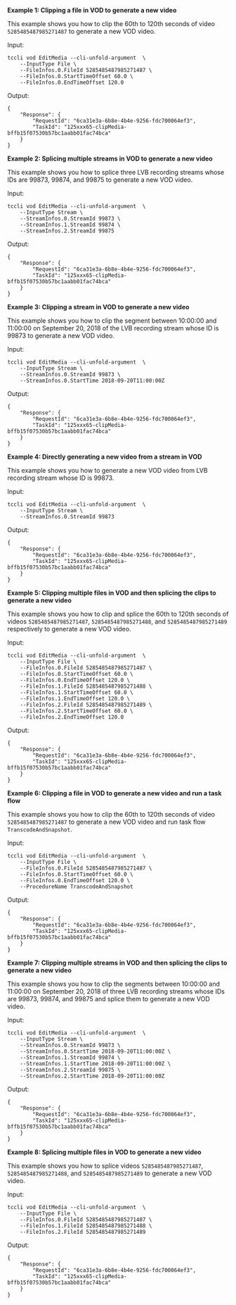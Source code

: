 **Example 1: Clipping a file in VOD to generate a new video**

This example shows you how to clip the 60th to 120th seconds of video `5285485487985271487` to generate a new VOD video.

Input: 

```
tccli vod EditMedia --cli-unfold-argument  \
    --InputType File \
    --FileInfos.0.FileId 5285485487985271487 \
    --FileInfos.0.StartTimeOffset 60.0 \
    --FileInfos.0.EndTimeOffset 120.0
```

Output: 
```
{
    "Response": {
        "RequestId": "6ca31e3a-6b8e-4b4e-9256-fdc700064ef3",
        "TaskId": "125xxx65-clipMedia-bffb15f07530b57bc1aabb01fac74bca"
    }
}
```

**Example 2: Splicing multiple streams in VOD to generate a new video**

This example shows you how to splice three LVB recording streams whose IDs are 99873, 99874, and 99875 to generate a new VOD video.

Input: 

```
tccli vod EditMedia --cli-unfold-argument  \
    --InputType Stream \
    --StreamInfos.0.StreamId 99873 \
    --StreamInfos.1.StreamId 99874 \
    --StreamInfos.2.StreamId 99875
```

Output: 
```
{
    "Response": {
        "RequestId": "6ca31e3a-6b8e-4b4e-9256-fdc700064ef3",
        "TaskId": "125xxx65-clipMedia-bffb15f07530b57bc1aabb01fac74bca"
    }
}
```

**Example 3: Clipping a stream in VOD to generate a new video**

This example shows you how to clip the segment between 10:00:00 and 11:00:00 on September 20, 2018 of the LVB recording stream whose ID is 99873 to generate a new VOD video.

Input: 

```
tccli vod EditMedia --cli-unfold-argument  \
    --InputType Stream \
    --StreamInfos.0.StreamId 99873 \
    --StreamInfos.0.StartTime 2018-09-20T11:00:00Z
```

Output: 
```
{
    "Response": {
        "RequestId": "6ca31e3a-6b8e-4b4e-9256-fdc700064ef3",
        "TaskId": "125xxx65-clipMedia-bffb15f07530b57bc1aabb01fac74bca"
    }
}
```

**Example 4: Directly generating a new video from a stream in VOD**

This example shows you how to generate a new VOD video from LVB recording stream whose ID is 99873.

Input: 

```
tccli vod EditMedia --cli-unfold-argument  \
    --InputType Stream \
    --StreamInfos.0.StreamId 99873
```

Output: 
```
{
    "Response": {
        "RequestId": "6ca31e3a-6b8e-4b4e-9256-fdc700064ef3",
        "TaskId": "125xxx65-clipMedia-bffb15f07530b57bc1aabb01fac74bca"
    }
}
```

**Example 5: Clipping multiple files in VOD and then splicing the clips to generate a new video**

This example shows you how to clip and splice the 60th to 120th seconds of videos `5285485487985271487`, `5285485487985271488`, and `5285485487985271489` respectively to generate a new VOD video.

Input: 

```
tccli vod EditMedia --cli-unfold-argument  \
    --InputType File \
    --FileInfos.0.FileId 5285485487985271487 \
    --FileInfos.0.StartTimeOffset 60.0 \
    --FileInfos.0.EndTimeOffset 120.0 \
    --FileInfos.1.FileId 5285485487985271488 \
    --FileInfos.1.StartTimeOffset 60.0 \
    --FileInfos.1.EndTimeOffset 120.0 \
    --FileInfos.2.FileId 5285485487985271489 \
    --FileInfos.2.StartTimeOffset 60.0 \
    --FileInfos.2.EndTimeOffset 120.0
```

Output: 
```
{
    "Response": {
        "RequestId": "6ca31e3a-6b8e-4b4e-9256-fdc700064ef3",
        "TaskId": "125xxx65-clipMedia-bffb15f07530b57bc1aabb01fac74bca"
    }
}
```

**Example 6: Clipping a file in VOD to generate a new video and run a task flow**

This example shows you how to clip the 60th to 120th seconds of video `5285485487985271487` to generate a new VOD video and run task flow `TranscodeAndSnapshot`.

Input: 

```
tccli vod EditMedia --cli-unfold-argument  \
    --InputType File \
    --FileInfos.0.FileId 5285485487985271487 \
    --FileInfos.0.StartTimeOffset 60.0 \
    --FileInfos.0.EndTimeOffset 120.0 \
    --ProcedureName TranscodeAndSnapshot
```

Output: 
```
{
    "Response": {
        "RequestId": "6ca31e3a-6b8e-4b4e-9256-fdc700064ef3",
        "TaskId": "125xxx65-clipMedia-bffb15f07530b57bc1aabb01fac74bca"
    }
}
```

**Example 7: Clipping multiple streams in VOD and then splicing the clips to generate a new video**

This example shows you how to clip the segments between 10:00:00 and 11:00:00 on September 20, 2018 of three LVB recording streams whose IDs are 99873, 99874, and 99875 and splice them to generate a new VOD video.

Input: 

```
tccli vod EditMedia --cli-unfold-argument  \
    --InputType Stream \
    --StreamInfos.0.StreamId 99873 \
    --StreamInfos.0.StartTime 2018-09-20T11:00:00Z \
    --StreamInfos.1.StreamId 99874 \
    --StreamInfos.1.StartTime 2018-09-20T11:00:00Z \
    --StreamInfos.2.StreamId 99875 \
    --StreamInfos.2.StartTime 2018-09-20T11:00:00Z
```

Output: 
```
{
    "Response": {
        "RequestId": "6ca31e3a-6b8e-4b4e-9256-fdc700064ef3",
        "TaskId": "125xxx65-clipMedia-bffb15f07530b57bc1aabb01fac74bca"
    }
}
```

**Example 8: Splicing multiple files in VOD to generate a new video**

This example shows you how to splice videos `5285485487985271487`, `5285485487985271488`, and `5285485487985271489` to generate a new VOD video.

Input: 

```
tccli vod EditMedia --cli-unfold-argument  \
    --InputType File \
    --FileInfos.0.FileId 5285485487985271487 \
    --FileInfos.1.FileId 5285485487985271488 \
    --FileInfos.2.FileId 5285485487985271489
```

Output: 
```
{
    "Response": {
        "RequestId": "6ca31e3a-6b8e-4b4e-9256-fdc700064ef3",
        "TaskId": "125xxx65-clipMedia-bffb15f07530b57bc1aabb01fac74bca"
    }
}
```

